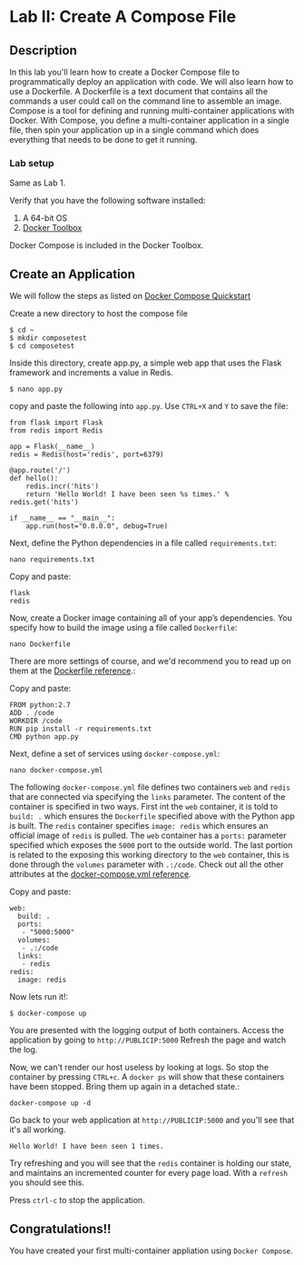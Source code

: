 Lab II: Create A Compose File
===============================

## Description

In this lab you'll learn how to create a Docker Compose file to programmatically deploy an application with code. We will also learn how to use a Dockerfile. A Dockerfile is a text document that contains all the commands a user could call on the command line to assemble an image. Compose is a tool for defining and running multi-container applications with Docker. With Compose, you define a multi-container application in a single file, then spin your application up in a single command which does everything that needs to be done to get it running.

### Lab setup

Same as Lab 1.

Verify that you have the following software installed:

1. A 64-bit OS
2. [Docker Toolbox](https://www.docker.com/toolbox)

Docker Compose is included in the Docker Toolbox.

## Create an Application
We will follow the steps as listed on [Docker Compose Quickstart](https://docs.docker.com/compose/)

Create a new directory to host the compose file
```
$ cd ~
$ mkdir composetest
$ cd composetest
```

Inside this directory, create app.py, a simple web app that uses the Flask framework and increments a value in Redis.
```
$ nano app.py
```

copy and paste the following into `app.py`. Use `CTRL+X` and `Y` to save the file:
```
from flask import Flask
from redis import Redis

app = Flask(__name__)
redis = Redis(host='redis', port=6379)

@app.route('/')
def hello():
    redis.incr('hits')
    return 'Hello World! I have been seen %s times.' % redis.get('hits')

if __name__ == "__main__":
    app.run(host="0.0.0.0", debug=True)
```

Next, define the Python dependencies in a file called `requirements.txt`:
```
nano requirements.txt
```

Copy and paste:
```
flask
redis
```

Now, create a Docker image containing all of your app’s dependencies. You specify how to build the image using a file called `Dockerfile`:

```
nano Dockerfile
```

There are more settings of course, and we'd recommend you to read up on them at the [Dockerfile reference](https://docs.docker.com/reference/builder/).:

Copy and paste:
```
FROM python:2.7
ADD . /code
WORKDIR /code
RUN pip install -r requirements.txt
CMD python app.py
```

Next, define a set of services using `docker-compose.yml`:
```
nano docker-compose.yml
```

The following `docker-compose.yml` file defines two containers `web` and `redis` that are connected via specifying the `links` parameter.  The content of the container is specified in two ways.  First int the `web` container, it is told to `build: .` which ensures the `Dockerfile` specified above with the Python app is built.  The `redis` container specifies `image: redis` which ensures an official image of `redis` is pulled.  The `web` container has a `ports:` parameter specified which exposes the `5000` port to the outside world.  The last portion is related to the exposing this working directory to the `web` container, this is done through the `volumes` parameter with `.:/code`. Check out all the other attributes at the [docker-compose.yml reference](https://docs.docker.com/compose/yml/).

Copy and paste:
```
web:
  build: .
  ports:
   - "5000:5000"
  volumes:
   - .:/code
  links:
   - redis
redis:
  image: redis
```

Now lets run it!:
```
$ docker-compose up
```

You are presented with the logging output of both containers. Access the application by going to `http://PUBLICIP:5000` Refresh the page and watch the log.

Now, we can't render our host useless by looking at logs. So stop the container by pressing `CTRL+c`. A `docker ps` will show that these containers have been stopped. Bring them up again in a detached state.:
```
docker-compose up -d
```
Go back to your web application at `http://PUBLICIP:5000` and you'll see that it's all working.

```
Hello World! I have been seen 1 times.
```

Try refreshing and you will see that the `redis` container is holding our state, and maintains an incremented counter for every page load.  With a `refresh` you should see this.

Press `ctrl-c` to stop the application.


## Congratulations!!
You have created your first multi-container appliation using `Docker Compose`.
